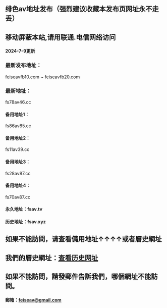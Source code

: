 ## 绯色av地址发布（强烈建议收藏本发布页网址永不走丢）
## 移动屏蔽本站,请用联通.电信网络访问
#### 2024-7-9更新
### 最新发布地址：
feiseavfb10.com ~ feiseavfb20.com
### 最新地址：
fs78av46.cc
#### 备用地址1：
fs86av85.cc
#### 备用地址2：
fs11av39.cc
#### 备用地址3：
fs28av87.cc
#### 备用地址4：
fs70av87.cc
#### 永久地址：fsav.tv
#### 历史地址：fsav.xyz
## 如果不能訪問，请查看備用地址↑↑↑↑或者曆史網址
## 我們的曆史網址：[查看历史网址](https://github.com/feiseav/feiseav.site/wiki/%E7%BB%AF%E8%89%B2av%E5%8E%86%E5%8F%B2%E7%BD%91%E5%9D%80)
## 如果不能訪問，請發郵件告訴我們，哪個網址不能訪問。
#### 郵箱：feiseav@gmail.com
